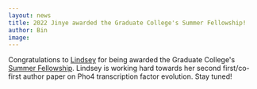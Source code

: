 ```yaml
---
layout: news
title: 2022 Jinye awarded the Graduate College's Summer Fellowship!
author: Bin
image:
---
```


Congratulations to [Lindsey](https://www.binhe-lab.org/members/lindsey-snyder/) for being awarded the Graduate College's [Summer Fellowship](https://grad.uiowa.edu/funding/fellowships/summer). Lindsey is working hard towards her second first/co-first author paper on Pho4 transcription factor evolution. Stay tuned!
